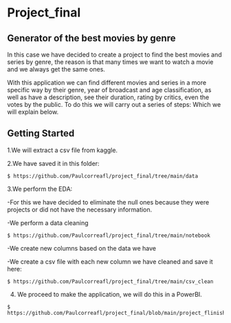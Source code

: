 # Project_final
## Generator of the best movies by genre
In this case we have decided to create a project to find the best movies and series by genre, the reason is that many times we want to watch a movie and we always get the same ones.

With this application we can find different movies and series in a more specific way by their genre, year of broadcast and age classification, as well as have a description, see their duration, rating by critics, even the votes by the public.
To do this we will carry out a series of steps:
Which we will explain below.
## Getting Started
1.We will extract a csv file from kaggle.

2.We have saved it in this folder:
```
$ https://github.com/Paulcorreafl/project_final/tree/main/data
```
3.We perform the EDA:

-For this we have decided to eliminate the null ones because they were projects or did not have the necessary information.

-We perform a data cleaning
```
$ https://github.com/Paulcorreafl/project_final/tree/main/notebook
```
-We create new columns based on the data we have

-We create a csv file with each new column we have cleaned and save it here:
```
$ https://github.com/Paulcorreafl/project_final/tree/main/csv_clean
```

4. We proceed to make the application, we will do this in a PowerBI.

```
$ https://github.com/Paulcorreafl/project_final/blob/main/project_flinished.pbix
```
